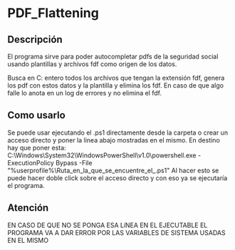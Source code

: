 # PDF_Flattening

## Descripción

El programa sirve para poder autocompletar pdfs de la seguridad social usando plantillas y archivos fdf como origen de los datos.

Busca en C: entero todos los archivos que tengan la extensión fdf, genera los pdf con estos datos y la plantilla y elimina los fdf. En caso de que algo falle lo anota en un log de errores y no elimina el fdf.

## Como usarlo

Se puede usar ejecutando el .ps1 directamente desde la carpeta o crear un acceso directo y poner la linea abajo mostradas en el mismo.
En destino hay que poner esta:
C:\Windows\System32\WindowsPowerShell\v1.0\powershell.exe -ExecutionPolicy Bypass -File "%userprofile%\Ruta_en_la_que_se_encuentre_el_.ps1"
Al hacer esto se puede hacer doble click sobre el acceso directo y con eso ya se ejecutaría el programa.

## **Atención**

EN CASO DE QUE NO SE PONGA ESA LíNEA EN EL EJECUTABLE EL PROGRAMA VA A DAR ERROR POR LAS VARIABLES DE SISTEMA USADAS EN EL MISMO
